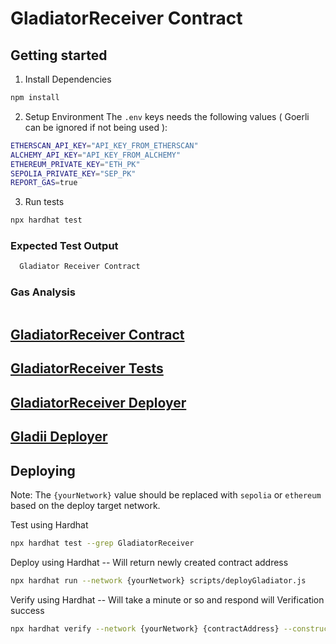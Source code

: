 # GladiatorReceiver Contract

## Getting started

1. Install Dependencies
```bash
npm install
```

2. Setup Environment
The `.env` keys needs the following values ( Goerli can be ignored if not being used ):
```bash
ETHERSCAN_API_KEY="API_KEY_FROM_ETHERSCAN"
ALCHEMY_API_KEY="API_KEY_FROM_ALCHEMY"
ETHEREUM_PRIVATE_KEY="ETH_PK"
SEPOLIA_PRIVATE_KEY="SEP_PK"
REPORT_GAS=true
```

3. Run tests
```bash
npx hardhat test
```

### Expected Test Output
```js
  Gladiator Receiver Contract

```

### Gas Analysis
```js
```

## [GladiatorReceiver Contract](/contracts/GladiatorReceiver.sol)
## [GladiatorReceiver Tests](/test/GladiatorReceiver.js)
## [GladiatorReceiver Deployer](/scripts/deployGladiator.js)
## [Gladii Deployer](/scripts/deployGladii.js)

## Deploying

Note: The `{yourNetwork}` value should be replaced with `sepolia` or `ethereum` based on the deploy target network.

Test using Hardhat
```bash
npx hardhat test --grep GladiatorReceiver
```

Deploy using Hardhat -- Will return newly created contract address
```bash
npx hardhat run --network {yourNetwork} scripts/deployGladiator.js
```

Verify using Hardhat -- Will take a minute or so and respond will Verification success
```bash
npx hardhat verify --network {yourNetwork} {contractAddress} --constructor-args {pathToArgumentsFile}
```